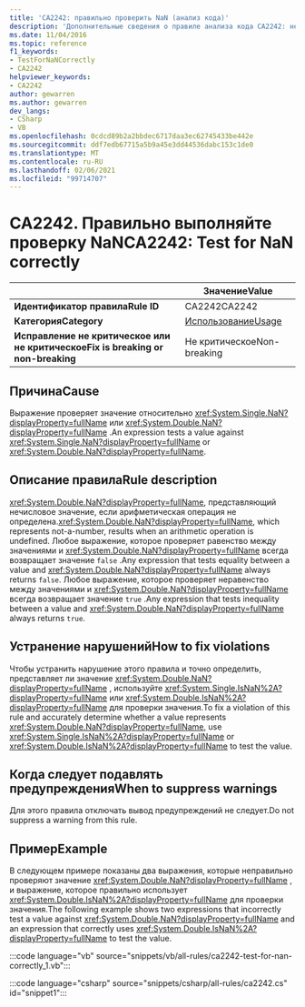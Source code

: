 ```yaml
---
title: 'CA2242: правильно проверить NaN (анализ кода)'
description: 'Дополнительные сведения о правиле анализа кода CA2242: неправильное тестирование NaN'
ms.date: 11/04/2016
ms.topic: reference
f1_keywords:
- TestForNaNCorrectly
- CA2242
helpviewer_keywords:
- CA2242
author: gewarren
ms.author: gewarren
dev_langs:
- CSharp
- VB
ms.openlocfilehash: 0cdcd89b2a2bbdec6717daa3ec62745433be442e
ms.sourcegitcommit: ddf7edb67715a5b9a45e3dd44536dabc153c1de0
ms.translationtype: MT
ms.contentlocale: ru-RU
ms.lasthandoff: 02/06/2021
ms.locfileid: "99714707"
---
```

# <a name="ca2242-test-for-nan-correctly"></a><span data-ttu-id="df9a2-103">CA2242. Правильно выполняйте проверку NaN</span><span class="sxs-lookup"><span data-stu-id="df9a2-103">CA2242: Test for NaN correctly</span></span>

| | <span data-ttu-id="df9a2-104">Значение</span><span class="sxs-lookup"><span data-stu-id="df9a2-104">Value</span></span> |
|-|-|
| <span data-ttu-id="df9a2-105">**Идентификатор правила**</span><span class="sxs-lookup"><span data-stu-id="df9a2-105">**Rule ID**</span></span> |<span data-ttu-id="df9a2-106">CA2242</span><span class="sxs-lookup"><span data-stu-id="df9a2-106">CA2242</span></span>|
| <span data-ttu-id="df9a2-107">**Категория**</span><span class="sxs-lookup"><span data-stu-id="df9a2-107">**Category**</span></span> |[<span data-ttu-id="df9a2-108">Использование</span><span class="sxs-lookup"><span data-stu-id="df9a2-108">Usage</span></span>](usage-warnings.md)|
| <span data-ttu-id="df9a2-109">**Исправление не критическое или не критическое**</span><span class="sxs-lookup"><span data-stu-id="df9a2-109">**Fix is breaking or non-breaking**</span></span> |<span data-ttu-id="df9a2-110">Не критическое</span><span class="sxs-lookup"><span data-stu-id="df9a2-110">Non-breaking</span></span>|

## <a name="cause"></a><span data-ttu-id="df9a2-111">Причина</span><span class="sxs-lookup"><span data-stu-id="df9a2-111">Cause</span></span>

<span data-ttu-id="df9a2-112">Выражение проверяет значение относительно <xref:System.Single.NaN?displayProperty=fullName> или <xref:System.Double.NaN?displayProperty=fullName> .</span><span class="sxs-lookup"><span data-stu-id="df9a2-112">An expression tests a value against <xref:System.Single.NaN?displayProperty=fullName> or <xref:System.Double.NaN?displayProperty=fullName>.</span></span>

## <a name="rule-description"></a><span data-ttu-id="df9a2-113">Описание правила</span><span class="sxs-lookup"><span data-stu-id="df9a2-113">Rule description</span></span>

<span data-ttu-id="df9a2-114"><xref:System.Double.NaN?displayProperty=fullName>, представляющий нечисловое значение, если арифметическая операция не определена.</span><span class="sxs-lookup"><span data-stu-id="df9a2-114"><xref:System.Double.NaN?displayProperty=fullName>, which represents not-a-number, results when an arithmetic operation is undefined.</span></span> <span data-ttu-id="df9a2-115">Любое выражение, которое проверяет равенство между значениями и <xref:System.Double.NaN?displayProperty=fullName> всегда возвращает значение `false` .</span><span class="sxs-lookup"><span data-stu-id="df9a2-115">Any expression that tests equality between a value and <xref:System.Double.NaN?displayProperty=fullName> always returns `false`.</span></span> <span data-ttu-id="df9a2-116">Любое выражение, которое проверяет неравенство между значениями и <xref:System.Double.NaN?displayProperty=fullName> всегда возвращает значение `true` .</span><span class="sxs-lookup"><span data-stu-id="df9a2-116">Any expression that tests inequality between a value and <xref:System.Double.NaN?displayProperty=fullName> always returns `true`.</span></span>

## <a name="how-to-fix-violations"></a><span data-ttu-id="df9a2-117">Устранение нарушений</span><span class="sxs-lookup"><span data-stu-id="df9a2-117">How to fix violations</span></span>

<span data-ttu-id="df9a2-118">Чтобы устранить нарушение этого правила и точно определить, представляет ли значение <xref:System.Double.NaN?displayProperty=fullName> , используйте <xref:System.Single.IsNaN%2A?displayProperty=fullName> или <xref:System.Double.IsNaN%2A?displayProperty=fullName> для проверки значения.</span><span class="sxs-lookup"><span data-stu-id="df9a2-118">To fix a violation of this rule and accurately determine whether a value represents <xref:System.Double.NaN?displayProperty=fullName>, use <xref:System.Single.IsNaN%2A?displayProperty=fullName> or <xref:System.Double.IsNaN%2A?displayProperty=fullName> to test the value.</span></span>

## <a name="when-to-suppress-warnings"></a><span data-ttu-id="df9a2-119">Когда следует подавлять предупреждения</span><span class="sxs-lookup"><span data-stu-id="df9a2-119">When to suppress warnings</span></span>

<span data-ttu-id="df9a2-120">Для этого правила отключать вывод предупреждений не следует.</span><span class="sxs-lookup"><span data-stu-id="df9a2-120">Do not suppress a warning from this rule.</span></span>

## <a name="example"></a><span data-ttu-id="df9a2-121">Пример</span><span class="sxs-lookup"><span data-stu-id="df9a2-121">Example</span></span>

<span data-ttu-id="df9a2-122">В следующем примере показаны два выражения, которые неправильно проверяют значение <xref:System.Double.NaN?displayProperty=fullName> , и выражение, которое правильно использует <xref:System.Double.IsNaN%2A?displayProperty=fullName> для проверки значения.</span><span class="sxs-lookup"><span data-stu-id="df9a2-122">The following example shows two expressions that incorrectly test a value against <xref:System.Double.NaN?displayProperty=fullName> and an expression that correctly uses <xref:System.Double.IsNaN%2A?displayProperty=fullName> to test the value.</span></span>

:::code language="vb" source="snippets/vb/all-rules/ca2242-test-for-nan-correctly_1.vb":::

:::code language="csharp" source="snippets/csharp/all-rules/ca2242.cs" id="snippet1":::
